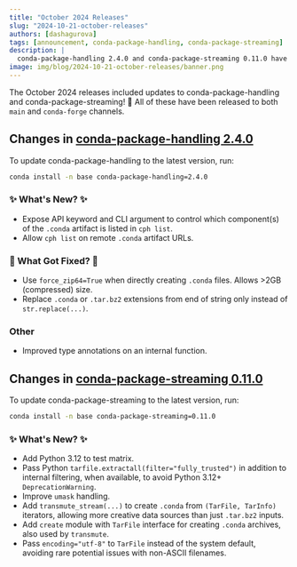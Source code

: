 ```yaml
---
title: "October 2024 Releases"
slug: "2024-10-21-october-releases"
authors: [dashagurova]
tags: [announcement, conda-package-handling, conda-package-streaming]
description: |
  conda-package-handling 2.4.0 and conda-package-streaming 0.11.0 have been released! 🎉
image: img/blog/2024-10-21-october-releases/banner.png
---
```


The October 2024 releases included updates to conda-package-handling and conda-package-streaming! 🎉 All of these have been released to both `main` and `conda-forge` channels.

<!-- truncate -->

## Changes in [conda-package-handling 2.4.0](https://github.com/conda/conda-package-handling/releases/tag/2.4.0)

To update conda-package-handling to the latest version, run:

```bash
conda install -n base conda-package-handling=2.4.0
```

### ✨ What's New? ✨

- Expose API keyword and CLI argument to control which component(s) of the `.conda` artifact is listed in `cph list`.
- Allow `cph list` on remote `.conda` artifact URLs.

### 🔧 What Got Fixed? 🔧

- Use `force_zip64=True` when directly creating `.conda` files. Allows >2GB
(compressed) size.
- Replace `.conda` or `.tar.bz2` extensions from end of string only instead of
`str.replace(...)`.

### Other

- Improved type annotations on an internal function.


## Changes in [conda-package-streaming 0.11.0](https://github.com/conda/conda-package-streaming/releases/tag/v0.11.0)

To update conda-package-streaming to the latest version, run:

```bash
conda install -n base conda-package-streaming=0.11.0
```

### ✨ What's New? ✨

- Add Python 3.12 to test matrix.
- Pass Python `tarfile.extractall(filter="fully_trusted")` in addition to
internal filtering, when available, to avoid Python 3.12+ `DeprecationWarning`.
- Improve `umask` handling.
- Add `transmute_stream(...)` to create `.conda` from `(TarFile, TarInfo)`
iterators, allowing more creative data sources than just `.tar.bz2` inputs.
- Add `create` module with `TarFile` interface for creating `.conda`
archives, also used by `transmute`.
- Pass `encoding="utf-8"` to `TarFile` instead of the system default, avoiding
rare potential issues with non-ASCII filenames.
